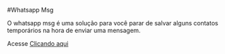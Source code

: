 #Whatsapp Msg

O whatsapp msg é uma solução para você parar de salvar alguns contatos temporários na hora de enviar uma mensagem.

Acesse <a href="https://rafaelmarquesrm.github.io/whatsapp-msg">Clicando aqui</a>
